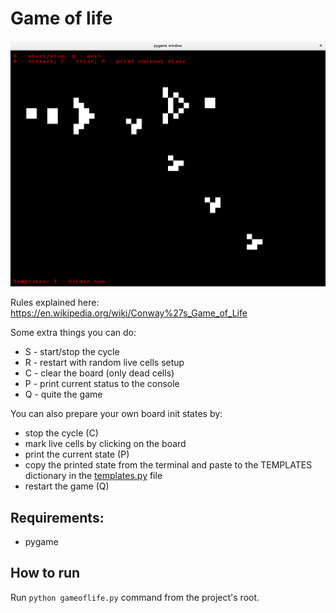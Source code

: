 # Game of life

![screenshot](https://raw.githubusercontent.com/owad/game-of-life/master/game-of-life.png) 

Rules explained here: https://en.wikipedia.org/wiki/Conway%27s_Game_of_Life

Some extra things you can do:

* S - start/stop the cycle
* R - restart with random live cells setup
* C - clear the board (only dead cells)
* P - print current status to the console
* Q - quite the game

You can also prepare your own board init states by:
* stop the cycle (C)
* mark live cells by clicking on the board
* print the current state (P)
* copy the printed state from the terminal and paste to the TEMPLATES dictionary in the  [templates.py](https://github.com/owad/game-of-life/blob/master/templates.py) file
* restart the game (Q)

## Requirements:
* pygame

## How to run
Run ``python gameoflife.py`` command from the project's root.
